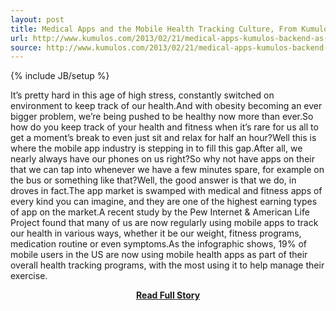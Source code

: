 ```yaml
---
layout: post
title: Medical Apps and the Mobile Health Tracking Culture, From Kumulos (Backend as a Service)
url: http://www.kumulos.com/2013/02/21/medical-apps-kumulos-backend-as-a-service-2/
source: http://www.kumulos.com/2013/02/21/medical-apps-kumulos-backend-as-a-service-2/
---
```

{% include JB/setup %}<p>It’s pretty hard in this age of high stress, constantly switched on environment to keep track of our health.And with obesity becoming an ever bigger problem, we’re being pushed to be healthy now more than ever.So how do you keep track of your health and fitness when it’s rare for us all to get a moment’s break to even just sit and relax for half an hour?Well this is where the mobile app industry is stepping in to fill this gap.After all, we nearly always have our phones on us right?So why not have apps on their that we can tap into whenever we have a few minutes spare, for example on the bus or something like that?Well, the good answer is that we do, in droves in fact.The app market is swamped with medical and fitness apps of every kind you can imagine, and they are one of the highest earning types of app on the market.A recent study by the Pew Internet & American Life Project found that many of us are now regularly using mobile apps to track our health in various ways, whether it be our weight, fitness programs, medication routine or even symptoms.As the infographic shows, 19% of mobile users in the US are now using mobile health apps as part of their overall health tracking programs, with the most using it to help manage their exercise.</p>
<center><p><a href="http://www.kumulos.com/2013/02/21/medical-apps-kumulos-backend-as-a-service-2/" style='padding:25px; font-sze:18px; font-weight: bold;'>Read Full Story</a></p></center>
